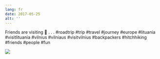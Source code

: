 ```yaml
---
lang: fr
date: 2017-05-25
alt: ''
---
```


Friends are visiting 👥
.
.
.
#roadtrip #trip #travel #journey #europe #lituania #visitlituania #vilnius #vilniaus #visitvilnius #backpackers #hitchhiking #friends #people #fun

![](/photos/2017-05-25-1495708607.jpg)